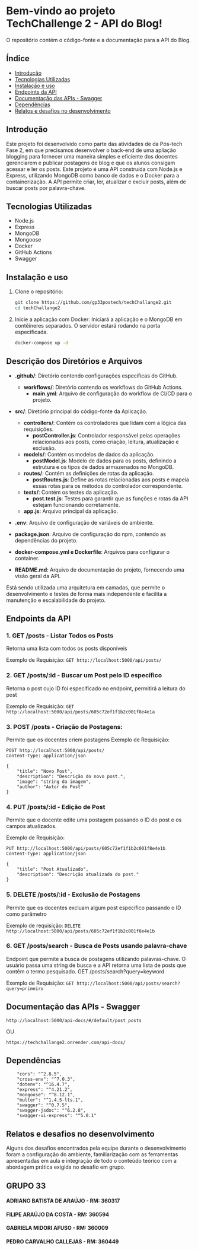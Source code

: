 # Bem-vindo ao projeto TechChallenge 2 - API do Blog!

O repositório contém o código-fonte e a documentação para a API do Blog. 


## Índice

- [Introdução](#introdução)
- [Tecnologias Utilizadas](#tecnologias-utilizadas)
- [Instalação e uso](#instalação-e-uso)
- [Endpoints da API](#endpoints-da-api)
- [Documentação das APIs - Swagger](#documentação-das-apis---swagger)
- [Dependências](#dependências)
- [Relatos e desafios no desenvolvimento](#relatos-e-desafios-no-desenvolvimento)


## Introdução

Este projeto foi desenvolvido como parte das atividades de da Pós-tech Fase 2, em que precisamos desenvolver o back-end de uma apliação blogging para fornecer uma maneira simples e eficiente dos docentes gerenciarem e publicar postagens de blog e que os alunos consigam acessar e ler os posts. Este projeto é uma API construída com Node.js e Express, utilizando MongoDB como banco de dados e o Docker para a containerização. A API permite criar, ler, atualizar e excluir posts, além de buscar posts por palavra-chave.

## Tecnologias Utilizadas

- Node.js
- Express
- MongoDB
- Mongoose
- Docker
- GitHub Actions
- Swagger

## Instalação e uso

1. Clone o repositório:

   ```sh
   git clone https://github.com/gp33postech/techChallange2.git
   cd techChallange2

2. Inicie a aplicação com Docker:
   Iniciará a aplicação e o MongoDB em contêineres separados. O servidor estará rodando na porta especificada.
   
   ```bash
   docker-compose up -d
   ```

## Descrição dos Diretórios e Arquivos
- **.github/**: Diretório contendo configurações específicas do GitHub.
  - **workflows/**: Diretório contendo os workflows do GitHub Actions.
    - **main.yml**: Arquivo de configuração do workflow de CI/CD para o projeto.
      
- **src/**: Diretório principal do código-fonte da Aplicação.
  - **controllers/**: Contém os controladores que lidam com a lógica das requisições.
    - **postController.js**: Controlador responsável pelas operações relacionadas aos posts, como criação, leitura, atualização e exclusão.
  - **models/**: Contém os modelos de dados da aplicação.
    - **postModel.js**: Modelo de dados para os posts, definindo a estrutura e os tipos de dados armazenados no MongoDB.
  - **routes/**: Contém as definições de rotas da aplicação.
    - **postRoutes.js**: Define as rotas relacionadas aos posts e mapeia essas rotas para os métodos do controlador correspondente.
  - **tests/**: Contém os testes da aplicação.
    - **post.test.js**: Testes para garantir que as funções e rotas da API estejam funcionando corretamente.
  - **app.js**: Arquivo principal da aplicação.

- **.env**: Arquivo de configuração de variáveis de ambiente.

- **package.json**: Arquivo de configuração do npm, contendo as dependências do projeto.
  
- **docker-compose.yml e Dockerfile**: Arquivos para configurar o container.
  
- **README.md**: Arquivo de documentação do projeto, fornecendo uma visão geral da API.

Está sendo utilizada uma arquitetura em camadas, que permite o desenvolvimento e testes de forma mais independente e facilita a manutenção e escalabilidade do projeto.

## Endpoints da API

### 1. GET /posts - Listar Todos os Posts 
Retorna uma lista com todos os posts disponiveis

Exemplo de Requisição:
```GET http://localhost:5000/api/posts/```

### 2. GET /posts/:id - Buscar um Post pelo ID específico
Retorna o post cujo ID foi especificado no endpoint, permitirá a leitura do post 

Exemplo de Requisição:
```GET http://localhost:5000/api/posts/605c72ef1f1b2c001f8e4e1a```

### 3. POST /posts - Criação de Postagens:
Permite que os docentes criem postagens 
Exemplo de Requisição:
```
POST http://localhost:5000/api/posts/
Content-Type: application/json

{
    "title": "Novo Post",
    "description": "Descrição do novo post.",
    "image": "string da imagem",
    "author": "Autor do Post"
}
```
### 4. PUT /posts/:id - Edição de Post
Permite que o docente edite uma postagem passando o ID do post e os campos atualizados.

Exemplo de Requisição:
```
PUT http://localhost:5000/api/posts/605c72ef1f1b2c001f8e4e1b
Content-Type: application/json

{
    "title": "Post Atualizado",
    "description": "Descrição atualizada do post."
}
```

### 5. DELETE /posts/:id - Exclusão de Postagens
Permite que os docentes excluam algum post específico passando o ID como parâmetro

Exemplo de requisição:
```DELETE http://localhost:5000/api/posts/605c72ef1f1b2c001f8e4e1b```

### 6. GET /posts/search - Busca de Posts usando palavra-chave
Endpoint que permite a busca de postagens utilizando palavras-chave. O usuário passa uma string de busca e a API retorna uma lista de posts que contêm o termo pesquisado.
GET /posts/search?query=keyword

Exemplo de Requisição:
```GET http://localhost:5000/api/posts/search?query=primeiro```

## Documentação das APIs - Swagger
````http://localhost:5000/api-docs/#/default/post_posts````

OU

````https://techchallange2.onrender.com/api-docs/````

## Dependências
        "cors": "^2.8.5",
        "cross-env": "^7.0.3",
        "dotenv": "^16.4.7",
        "express": "^4.21.2",
        "mongoose": "^8.12.1",
        "multer": "^1.4.5-lts.1",
        "swagger": "^0.7.5",
        "swagger-jsdoc": "^6.2.8",
        "swagger-ui-express": "^5.0.1"



## Relatos e desafios no desenvolvimento
Alguns dos desafios encontrados pela equipe durante o desenvolvimento foram a configuração do ambiente, familiarização com as ferramentas apresentadas em aula e integração de todo o conteúdo teórico com a abordagem prática exigida no desafio em grupo.

## GRUPO 33
#### ADRIANO BATISTA DE ARAÚJO - RM: 360317
#### FILIPE ARAÚJO DA COSTA - RM: 360594
#### GABRIELA MIDORI AFUSO - RM: 360009 
#### PEDRO CARVALHO CALLEJAS - RM: 360449